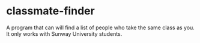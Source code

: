 # classmate-finder
A program that can will find a list of people who take the same class as you. It only works with Sunway University students.
